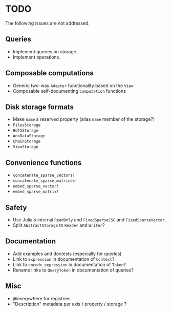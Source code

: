 # TODO

The following issues are not addressed:

## Queries

  - Implement queries on storage.
  - Implement operations.

## Composable computations

  - Generic two-way `Adapter` functionality based on the `View`
  - Composable self-documenting `Computation` functions

## Disk storage formats

  - Make `name` a reserved property (alias `name` member of the storage?)
  - `FilesStorage`
  - `Hdf5Storage`
  - `AnnDataStorage`
  - `ChainStorage`
  - `ViewStorage`

## Convenience functions

  - `concatenate_sparse_vectors!`
  - `concatenate_sparse_matrices!`
  - `embed_sparse_vector!`
  - `embed_sparse_matrix!`

## Safety

  - Use Julia's internal `ReadOnly` and `FixedSparseCSC` and `FixedSparseVector`.
  - Split `AbstractStorage` to `Reader` and `Writer`?

## Documentation

  - Add examples and doctests (especially for queries)
  - Link to `Expression` in documentation of `Context`?
  - Link to `encode_expression` in documentation of `Token`?
  - Rename links to `QueryToken` in documentation of queries?

## Misc

  - @everywhere for registries
  - "Description" metadata per axis / property / storage ?
